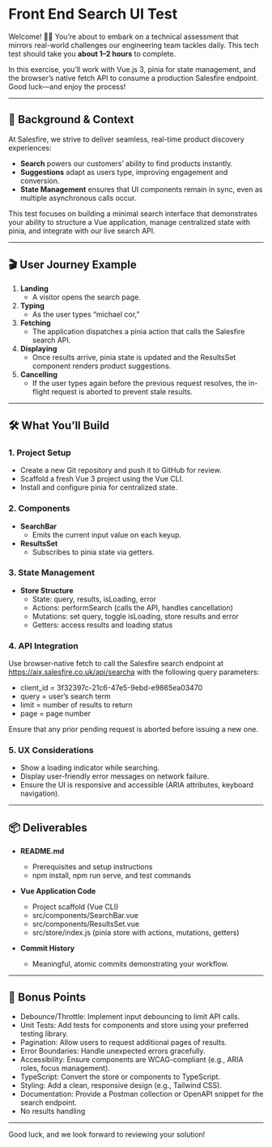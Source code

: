 # Front End Search UI Test

Welcome! 👋🏻 You’re about to embark on a technical assessment that mirrors real-world challenges our engineering team tackles daily. This tech test should take you **about 1–2 hours** to complete.

In this exercise, you’ll work with Vue.js 3, pinia for state management, and the browser’s native fetch API to consume a production Salesfire endpoint. Good luck—and enjoy the process!

---

## 🎯 Background & Context

At Salesfire, we strive to deliver seamless, real-time product discovery experiences:

- **Search** powers our customers’ ability to find products instantly.  
- **Suggestions** adapt as users type, improving engagement and conversion.  
- **State Management** ensures that UI components remain in sync, even as multiple asynchronous calls occur.  

This test focuses on building a minimal search interface that demonstrates your ability to structure a Vue application, manage centralized state with pinia, and integrate with our live search API.

---

## 🎬 User Journey Example

1. **Landing**  
   - A visitor opens the search page.  
2. **Typing**  
   - As the user types “michael cor,”
3. **Fetching**  
   - The application dispatches a pinia action that calls the Salesfire search API.  
4. **Displaying**  
   - Once results arrive, pinia state is updated and the ResultsSet component renders product suggestions.  
5. **Cancelling**  
   - If the user types again before the previous request resolves, the in-flight request is aborted to prevent stale results.  

---

## 🛠️ What You’ll Build

### 1. Project Setup
- Create a new Git repository and push it to GitHub for review.  
- Scaffold a fresh Vue 3 project using the Vue CLI.  
- Install and configure pinia for centralized state.

### 2. Components
- **SearchBar**  
  - Emits the current input value on each keyup.    
- **ResultsSet**  
  - Subscribes to pinia state via getters.  

### 3. State Management
- **Store Structure**  
  - State: query, results, isLoading, error  
  - Actions: performSearch (calls the API, handles cancellation)  
  - Mutations: set query, toggle isLoading, store results and error  
  - Getters: access results and loading status

### 4. API Integration
Use browser-native fetch to call the Salesfire search endpoint at https://aix.salesfire.co.uk/api/searcha with the following query parameters:  
- client_id = 3f32397c-21c6-47e5-9ebd-e9865ea03470  
- query = user’s search term  
- limit = number of results to return  
- page = page number  

Ensure that any prior pending request is aborted before issuing a new one.

### 5. UX Considerations
- Show a loading indicator while searching.  
- Display user-friendly error messages on network failure.  
- Ensure the UI is responsive and accessible (ARIA attributes, keyboard navigation).

---

## 📦 Deliverables

- **README.md**  
  - Prerequisites and setup instructions  
  - npm install, npm run serve, and test commands  

- **Vue Application Code**  
  - Project scaffold (Vue CLI)  
  - src/components/SearchBar.vue  
  - src/components/ResultsSet.vue  
  - src/store/index.js (pinia store with actions, mutations, getters)  

- **Commit History**  
  - Meaningful, atomic commits demonstrating your workflow.

---

## 🌟 Bonus Points

- Debounce/Throttle: Implement input debouncing to limit API calls.  
- Unit Tests: Add tests for components and store using your preferred testing library.  
- Pagination: Allow users to request additional pages of results.  
- Error Boundaries: Handle unexpected errors gracefully.  
- Accessibility: Ensure components are WCAG-compliant (e.g., ARIA roles, focus management).  
- TypeScript: Convert the store or components to TypeScript.  
- Styling: Add a clean, responsive design (e.g., Tailwind CSS).  
- Documentation: Provide a Postman collection or OpenAPI snippet for the search endpoint.
- No results handling

---

Good luck, and we look forward to reviewing your solution!
